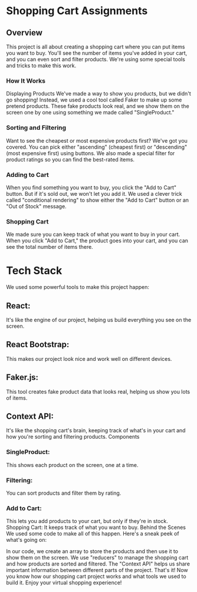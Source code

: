 # Shopping Cart Assignments

## Overview
This project is all about creating a shopping cart where you can put items you want to buy. You'll see the number of items you've added in your cart, and you can even sort and filter products. We're using some special tools and tricks to make this work.

### How It Works
Displaying Products
We've made a way to show you products, but we didn't go shopping! Instead, we used a cool tool called Faker to make up some pretend products. These fake products look real, and we show them on the screen one by one using something we made called "SingleProduct."

### Sorting and Filtering
Want to see the cheapest or most expensive products first? We've got you covered. You can pick either "ascending" (cheapest first) or "descending" (most expensive first) using buttons. We also made a special filter for product ratings so you can find the best-rated items.

### Adding to Cart
When you find something you want to buy, you click the "Add to Cart" button. But if it's sold out, we won't let you add it. We used a clever trick called "conditional rendering" to show either the "Add to Cart" button or an "Out of Stock" message.

### Shopping Cart
We made sure you can keep track of what you want to buy in your cart. When you click "Add to Cart," the product goes into your cart, and you can see the total number of items there.

# Tech Stack
We used some powerful tools to make this project happen:

## React: 
It's like the engine of our project, helping us build everything you see on the screen.
## React Bootstrap: 
This makes our project look nice and work well on different devices.
## Faker.js: 
This tool creates fake product data that looks real, helping us show you lots of items.
## Context API:
 It's like the shopping cart's brain, keeping track of what's in your cart and how you're sorting and filtering products.
Components
### SingleProduct: 
This shows each product on the screen, one at a time.
### Filtering: 
You can sort products and filter them by rating.
### Add to Cart:
 This lets you add products to your cart, but only if they're in stock.
Shopping Cart: It keeps track of what you want to buy.
Behind the Scenes
We used some code to make all of this happen. Here's a sneak peek of what's going on:

In our code, we create an array to store the products and then use it to show them on the screen.
We use "reducers" to manage the shopping cart and how products are sorted and filtered.
The "Context API" helps us share important information between different parts of the project.
That's it! Now you know how our shopping cart project works and what tools we used to build it. Enjoy your virtual shopping experience!
